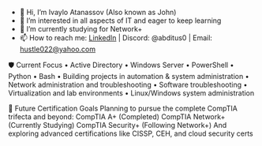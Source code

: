 - 👋 Hi, I’m Ivaylo Atanassov (Also known as John)
- 👀 I’m interested in all aspects of IT and eager to keep learning
- 🌱 I’m currently studying for Network+
- 📫 How to reach me: [LinkedIn](https://www.linkedin.com/in/ivaylo-atanassov-072105176/) | Discord: @abditus0 | Email: hustle022@yahoo.com

🛡️ Current Focus
  • Active Directory • Windows Server • PowerShell • Python • Bash
  • Building projects in automation & system administration
  • Network administration and troubleshooting
  • Software troubleshooting
  • Virtualization and lab environments
  • Linux/Windows system administration

🎯 Future Certification Goals
Planning to pursue the complete CompTIA trifecta and beyond:
CompTIA A+ (Completed)
CompTIA Network+ (Currently Studying)
CompTIA Security+ (Following Network+)
And exploring advanced certifications like CISSP, CEH, and cloud security certs
<!---
Abditus0/Abditus0 is a ✨ special ✨ repository because its `README.md` (this file) appears on your GitHub profile.
You can click the Preview link to take a look at your changes.
--->
